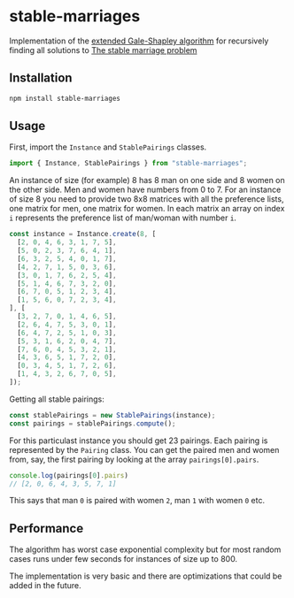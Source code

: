 # stable-marriages

Implementation of the [extended Gale-Shapley algorithm](https://en.wikipedia.org/wiki/Gale%E2%80%93Shapley_algorithm) for recursively finding all solutions to [The stable marriage problem](https://dl.acm.org/doi/abs/10.1145/362619.362631)

## Installation

```sh
npm install stable-marriages
```

## Usage

First, import the `Instance` and `StablePairings` classes.

```js
import { Instance, StablePairings } from "stable-marriages";
```

An instance of size (for example) 8 has 8 man on one side and 8 women on the other side. Men and women have numbers from 0 to 7. For an instance of size 8 you need to provide two 8x8 matrices with all the preference lists, one matrix for men, one matrix for women. In each matrix an array on index `i` represents the preference list of man/woman with number `i`.

```js
const instance = Instance.create(8, [
  [2, 0, 4, 6, 3, 1, 7, 5],
  [5, 0, 2, 3, 7, 6, 4, 1],
  [6, 3, 2, 5, 4, 0, 1, 7],
  [4, 2, 7, 1, 5, 0, 3, 6],
  [3, 0, 1, 7, 6, 2, 5, 4],
  [5, 1, 4, 6, 7, 3, 2, 0],
  [6, 7, 0, 5, 1, 2, 3, 4],
  [1, 5, 6, 0, 7, 2, 3, 4],
], [
  [3, 2, 7, 0, 1, 4, 6, 5],
  [2, 6, 4, 7, 5, 3, 0, 1],
  [6, 4, 7, 2, 5, 1, 0, 3],
  [5, 3, 1, 6, 2, 0, 4, 7],
  [7, 6, 0, 4, 5, 3, 2, 1],
  [4, 3, 6, 5, 1, 7, 2, 0],
  [0, 3, 4, 5, 1, 7, 2, 6],
  [1, 4, 3, 2, 6, 7, 0, 5],
]);
```

Getting all stable pairings:

```js
const stablePairings = new StablePairings(instance);
const pairings = stablePairings.compute();
```

For this particulast instance you should get 23 pairings. Each pairing is represented by the `Pairing` class. You can get the paired men and women from, say, the first pairing by looking at the array `pairings[0].pairs`.

```js
console.log(pairings[0].pairs)
// [2, 0, 6, 4, 3, 5, 7, 1]
```

This says that man `0` is paired with women `2`, man `1` with women `0` etc.

## Performance

The algorithm has worst case exponential complexity but for most random cases runs under few seconds for instances of size up to 800.

The implementation is very basic and there are optimizations that could be added in the future.
